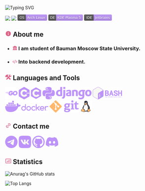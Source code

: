 ![Typing SVG](https://readme-typing-svg.demolab.com?lines=Hello%2C+there!+I'm+Albert+%F0%9F%91%8B+;Software+engineer+%F0%9F%91%A8%E2%80%8D%F0%9F%94%A7;Average+golang+enjoyer+%F0%9F%92%AA;Nice+to+meet+you+%E2%9D%A4%EF%B8%8F&font=Jetbrains+Mono&size=22&color=E4E8EC&center=true&width=440&height=45&vCenter=true)

<img height="20" src="https://komarev.com/ghpvc/?username=zeronethunter&color=bd93f9&label=Views" /> <img height=20 src="https://img.shields.io/github/followers/zeronethunter?color=bd93f9&label=Followers" /> <img height="20" src="./assets/os-arch.svg"/> <img height="20" src="./assets/de.svg"/> <img height="20" src="./assets/ide.svg"/>

## <img src="./assets/info.svg" width="20"/> About me

- ### <img src="./assets/university.svg" width="15"/> I am student of Bauman Moscow State University.
- ### <img src="./assets/code-solid.svg" width="15"/> Into backend development.

## <img src="./assets/wrench-and-hammer.svg" width="20"/> Languages and Tools
<code><img height="40" src="./assets/go.svg"></code>
<code><img height="40" src="./assets/cpp.svg"></code>
<code><img height="40" src="./assets/c.svg"></code>
<code><img height="40" src="./assets/python.svg"></code>
<code><img height="40" src="./assets/django.svg"></code>
<code><img height="40" src="./assets/bash.svg"></code>
<code><img height="40" src="./assets/docker-3.svg"></code>
<code><img height="40" src="./assets/git.svg"></code>
<code><img height="40" src="./assets/linux.svg"></code>

## <img src="./assets/link.svg" width="20"/> Contact me
<a href="https://t.me/zeronethunter"><img src="./assets/telegram.svg" height=40></a>
<a href="https://vk.com/zeronethunter"><img src="./assets/vk.svg" height=40></a>
<a href="https://github.com/zeronethunter"><img src="./assets/github.svg" height=40></a>
<a href="https://discordapp.com/users/287665755967979520/"><img src="./assets/discord.svg" height=40></a>

## <img src="./assets/statistics.svg" width="20"/> Statistics

![Anurag's GitHub stats](https://github-readme-stats.vercel.app/api?username=zeronethunter&show_icons=true&theme=dracula&hide_title=true&ring_color=bd93f9)

![Top Langs](https://github-readme-stats.vercel.app/api/top-langs/?username=zeronethunter&hide=julia,html&layout=compact&theme=dracula&title_color=bd93f9&card_width=467)
